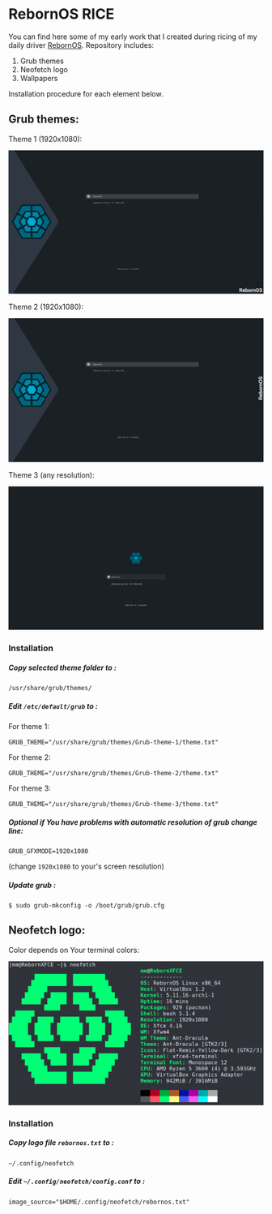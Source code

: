 # RebornOS RICE

You can find here some of my early work that I created during ricing of my daily driver [RebornOS](https://rebornos.org/). Repository includes:

1. Grub themes
2. Neofetch logo
3. Wallpapers

Installation procedure for each element below.

## Grub themes:


Theme 1 (1920x1080):

![](https://github.com/elkrien/RebornOS-rice/blob/main/theme1.png?raw=true)

Theme 2 (1920x1080):

![](https://github.com/elkrien/RebornOS-rice/blob/main/theme2.png?raw=true)

Theme 3 (any resolution):

![](https://github.com/elkrien/RebornOS-rice/blob/main/theme3.png?raw=true)

### Installation

##### Copy selected theme folder to :
```shell
/usr/share/grub/themes/
```
##### Edit `/etc/default/grub` to :

For theme 1:
```shell
GRUB_THEME="/usr/share/grub/themes/Grub-theme-1/theme.txt"
```

For theme 2:
```shell
GRUB_THEME="/usr/share/grub/themes/Grub-theme-2/theme.txt"
```

For theme 3:
```shell
GRUB_THEME="/usr/share/grub/themes/Grub-theme-3/theme.txt"
```
##### Optional if You have problems with automatic resolution of grub change line:

```shell
GRUB_GFXMODE=1920x1080
```

(change `1920x1080` to your's screen resolution)

##### Update grub :

```shell
$ sudo grub-mkconfig -o /boot/grub/grub.cfg
```



## Neofetch logo:

Color depends on Your terminal colors:

<img src="https://github.com/elkrien/RebornOS-rice/blob/main/neofetch.png?raw=true"  />

### Installation

##### Copy logo file `rebornos.txt` to :

```shell
~/.config/neofetch
```

##### Edit `~/.config/neofetch/config.conf` to :

```shell
image_source="$HOME/.config/neofetch/rebornos.txt" 
```

##### 